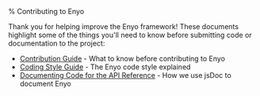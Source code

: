 % Contributing to Enyo

Thank you for helping improve the Enyo framework! These documents highlight some of the things you'll need to know before submitting code or documentation to the project:

* [Contribution Guide](contribution-guide.html) - What to know before contributing to Enyo
* [Coding Style Guide](style-guide.html) - The Enyo code style explained
* [Documenting Code for the API Reference](api-reference.html) - How we use jsDoc to document Enyo


